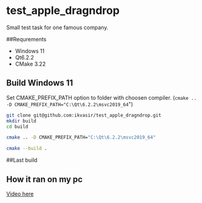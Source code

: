 # test_apple_dragndrop
Small test task for one famous company.

##Requrements 
- Windows 11
- Qt6.2.2
- CMake 3.22

## Build Windows 11
Set CMAKE_PREFIX_PATH option to folder with choosen compiler. (`cmake .. -D CMAKE_PREFIX_PATH="C:\Qt\6.2.2\msvc2019_64`")

```sh
git clone git@github.com:ikvasir/test_apple_dragndrop.git
mkdir build
cd build
```
```sh
cmake .. -D CMAKE_PREFIX_PATH="C:\Qt\6.2.2\msvc2019_64"
```
```sh
cmake --build .
```

##Last build


## How it ran on my pc
[Video here](https://www.youtube.com/)
